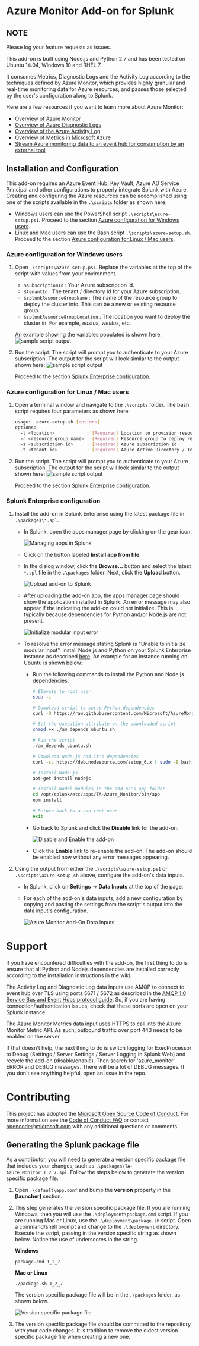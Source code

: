 # Azure Monitor Add-on for Splunk

## NOTE

Please log your feature requests as issues.

This add-on is built using Node.js and Python 2.7 and has been tested on Ubuntu 14.04, Windows 10 and RHEL 7.

It consumes Metrics, Diagnostic Logs and the Activity Log according to the techniques defined by Azure Monitor, which provides highly granular and real-time monitoring data for Azure resources, and passes those selected by the user's configuration along to Splunk. 

Here are a few resources if you want to learn more about Azure Monitor:<br/>
* [Overview of Azure Monitor](https://docs.microsoft.com/en-us/azure/monitoring-and-diagnostics/monitoring-overview)
* [Overview of Azure Diagnostic Logs](https://docs.microsoft.com/en-us/azure/monitoring-and-diagnostics/monitoring-overview-of-diagnostic-logs)
* [Overview of the Azure Activity Log](https://docs.microsoft.com/en-us/azure/monitoring-and-diagnostics/monitoring-overview-activity-logs)
* [Overview of Metrics in Microsoft Azure](https://docs.microsoft.com/en-us/azure/monitoring-and-diagnostics/monitoring-overview-metrics)
* [Stream Azure monitoring data to an event hub for consumption by an external tool](https://docs.microsoft.com/en-us/azure/monitoring-and-diagnostics/monitor-stream-monitoring-data-event-hubs)

## Installation and Configuration

This add-on requires an Azure Event Hub, Key Vault, Azure AD Service Principal and other configurations to properly integrate Splunk with Azure.  Creating and configuring the Azure resources can be accomplished using one of the scripts available in the `.\scripts` folder as shown here:

* Windows users can use the PowerShell script `.\scripts\azure-setup.ps1`.  Proceed to the section [Azure configuration for Windows users](#powershell).  
* Linux and Mac users can use the Bash script `.\scripts\azure-setup.sh`. Proceed to the section [Azure configuration for Linux / Mac users](#bash).

### <a name="powershell"></a>Azure configuration for Windows users ###

1. Open `.\scripts\azure-setup.ps1`.  Replace the variables at the top of the script with values from your environment.
   * `$subscriptionId` : Your Azure subscription Id.
   * `$tenantId` : The tenant / directory Id for your Azure subscription.
   * `$splunkResourceGroupName` : The name of the resource group to deploy the cluster into.  This can be a new or existing resource group.
   * `$splunkResourceGroupLocation` : The location you want to deploy the cluster in.  For example, _eastus_, _westus_, etc.

   An example showing the variables populated is shown here:
   ![sample script output](./images/script-variables.png)
2. Run the script.  The script will prompt you to authenticate to your Azure subscription.  The output for the script will look similar to the output shown here:
   ![sample script output](./images/script-output.png)

   Proceed to the section [Splunk Enterprise configuration](#splunk-setup).

### <a name="bash"></a>Azure configuration for Linux / Mac users ###

1. Open a terminal window and navigate to the `.\scripts` folder.  The bash script requires four parameters as shown here:

   ``` bash
   usage:  azure-setup.sh [options]
   options:
     -l <location>            : [Required] Location to provision resources in. Ex. westus, eastus, etc.
     -r <resource group name> : [Required] Resource group to deploy resources into.
     -s <subscription id>     : [Required] Azure subscription Id.
     -t <tenant id>           : [Required] Azure Active Directory / Tenant Id.
   ```

2. Run the script.  The script will prompt you to authenticate to your Azure subscription.  The output for the script will look similar to the output shown here:
   ![sample script output](./images/bash-script-output.png)

   Proceed to the section [Splunk Enterprise configuration](#splunk-setup).

### <a name="splunk-setup"></a>Splunk Enterprise configuration ###

1. Install the add-on in Splunk Enterprise using the latest package file in `.\packages\*.spl`.
   * In Splunk, open the apps manager page by clicking on the gear icon.

      ![Managing apps in Splunk](./images/manage-apps.png)

   * Click on the button labeled **Install app from file**.

   * In the dialog window, click the **Browse...** button and select the latest `*.spl` file in the `.\packages` folder.  Next, click the **Upload** button.

      ![Upload add-on to Splunk](./images/upload-add-on-app.png)

   * After uploading the add-on app, the apps manager page should show the application installed in Splunk.  An error message may also appear if the indicating the add-on could not initialize.  This is typically because dependencies for Python and/or Node.js are not present.

      ![Initialize modular input error](./images/init-modular-input-01.png)

   * To resolve the error message stating Splunk is "Unable to initialize modular input", install Node.js and Python on your Splunk Enterprise instance as described [here](https://github.com/Microsoft/AzureMonitorAddonForSplunk/wiki/Installation).  An example for an instance running on Ubuntu is shown below:
      * Run the following commands to install the Python and Node.js dependencies:

         ```bash
         # Elevate to root user
         sudo -i

         # Download script to setup Python dependencies
         curl -O https://raw.githubusercontent.com/Microsoft/AzureMonitorAddonForSplunk/master/packages/am_depends_ubuntu.sh

         # Set the execution attribute on the downloaded script
         chmod +x ./am_depends_ubuntu.sh

         # Run the script
         ./am_depends_ubuntu.sh

         # Download Node.js and it's dependencies
         curl -sL https://deb.nodesource.com/setup_6.x | sudo -E bash -

         # Install Node.js
         apt-get install nodejs

         # Install Nodel modules in the add-on's app folder.
         cd /opt/splunk/etc/apps/TA-Azure_Monitor/bin/app
         npm install

         # Return back to a non-root user
         exit
         ```

      * Go back to Splunk and click the **Disable** link for the add-on.

        ![Disable and Enable the add-on](./images/disable-add-on.png)

      * Click the **Enable** link to re-enable the add-on.  The add-on should be enabled now without any error messages appearing.

2. Using the output from either the `.\scripts\azure-setup.ps1` or `.\scripts\azure-setup.sh` above, configure the add-on's data inputs.

   * In Splunk, click on **Settings** -> **Data Inputs** at the top of the page.

   * For each of the add-on's data inputs, add a new configuration by copying and pasting the settings from the script's output into the data input's configuration.

      ![Azure Monitor Add-On Data Inputs](./images/data-inputs.png)

# Support

If you have encountered difficulties with the add-on, the first thing to do is ensure that all Python and Nodejs dependencies are installed correctly according to the installation instructions in the wiki.

The Activity Log and Diagnostic Log data inputs use AMQP to connect to event hub over TLS using ports 5671 / 5672 as described in the [AMQP 1.0 Service Bus and Event Hubs protocol guide](https://docs.microsoft.com/en-us/azure/service-bus-messaging/service-bus-amqp-protocol-guide).  So, if you are having connection/authentication issues, check that these ports are open on your Splunk instance.

The Azure Monitor Metrics data input uses HTTPS to call into the Azure Monitor Metric API.  As such, outbound traffic over port 443 needs to be enabled on the server.

If that doesn't help, the next thing to do is switch logging for ExecProcessor to Debug (Settings / Server Settings / Server Logging in Splunk Web) and recycle the add-on (disable/enable). Then search for 'azure_monitor' ERROR and DEBUG messages. There will be a lot of DEBUG messages. If you don't see anything helpful, open an issue in the repo.

# Contributing

This project has adopted the [Microsoft Open Source Code of Conduct](https://opensource.microsoft.com/codeofconduct/). For more information see the [Code of Conduct FAQ](https://opensource.microsoft.com/codeofconduct/faq/) or contact [opencode@microsoft.com](mailto:opencode@microsoft.com) with any additional questions or comments.

## Generating the Splunk package file

As a contributor, you will need to generate a version specific package file that includes your changes, such as `.\packages\TA-Azure_Monitor_1_2_7.spl`.  Follow the steps below to generate the version specific package file.

1. Open `.\default\app.conf` and bump the **version** property in the **[launcher]** section.

2. This step generates the version specific package file.  If you are running Windows, then you will use the `.\deployment\package.cmd` script.  If you are running Mac or Linux, use the `.\deployment\package.sh` script.  Open a command/shell prompt and change to the `.\deployment` directory.  Execute the script, passing in the version specific string as shown below.  Notice the use of underscores in the string.

   **Windows**
   ```
   package.cmd 1_2_7
   ```

   **Mac or Linux**
   ```
   ./package.sh 1_2_7
   ```

   The version specific package file will be in the `.\packages` folder, as shown below.

   ![Version specific package file](./images/version-specific-package-file.png)

3. The version specific package file should be committed to the repository with your code changes.  It is tradition to remove the oldest version specific package file when creating a new one.

